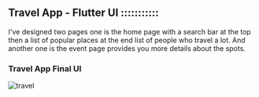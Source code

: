 ## Travel App - Flutter UI :::::::::::

I've designed two pages one is the home page with a search bar at the top then a list of popular places at the end list of people who travel a lot. And another one is the event page provides you more details about the spots.

### Travel App Final UI

![travel](https://user-images.githubusercontent.com/36065206/155648962-f4e40737-0f63-4710-adc5-eda99c90524f.png)


